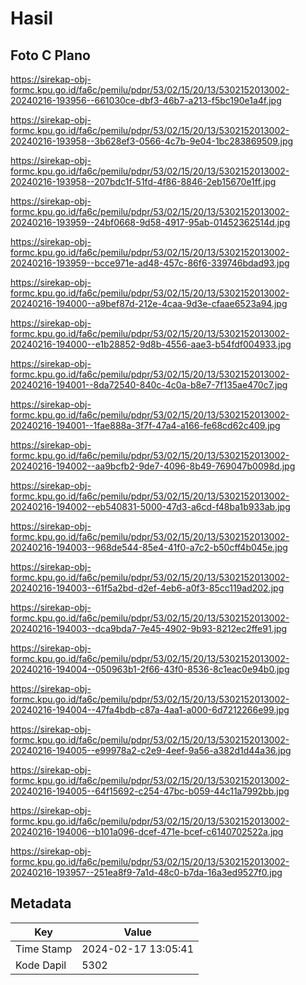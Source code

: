 # Hasil

## Foto C Plano

https://sirekap-obj-formc.kpu.go.id/fa6c/pemilu/pdpr/53/02/15/20/13/5302152013002-20240216-193956--661030ce-dbf3-46b7-a213-f5bc190e1a4f.jpg

https://sirekap-obj-formc.kpu.go.id/fa6c/pemilu/pdpr/53/02/15/20/13/5302152013002-20240216-193958--3b628ef3-0566-4c7b-9e04-1bc283869509.jpg

https://sirekap-obj-formc.kpu.go.id/fa6c/pemilu/pdpr/53/02/15/20/13/5302152013002-20240216-193958--207bdc1f-51fd-4f86-8846-2eb15670e1ff.jpg

https://sirekap-obj-formc.kpu.go.id/fa6c/pemilu/pdpr/53/02/15/20/13/5302152013002-20240216-193959--24bf0668-9d58-4917-95ab-01452362514d.jpg

https://sirekap-obj-formc.kpu.go.id/fa6c/pemilu/pdpr/53/02/15/20/13/5302152013002-20240216-193959--bcce971e-ad48-457c-86f6-339746bdad93.jpg

https://sirekap-obj-formc.kpu.go.id/fa6c/pemilu/pdpr/53/02/15/20/13/5302152013002-20240216-194000--a9bef87d-212e-4caa-9d3e-cfaae6523a94.jpg

https://sirekap-obj-formc.kpu.go.id/fa6c/pemilu/pdpr/53/02/15/20/13/5302152013002-20240216-194000--e1b28852-9d8b-4556-aae3-b54fdf004933.jpg

https://sirekap-obj-formc.kpu.go.id/fa6c/pemilu/pdpr/53/02/15/20/13/5302152013002-20240216-194001--8da72540-840c-4c0a-b8e7-7f135ae470c7.jpg

https://sirekap-obj-formc.kpu.go.id/fa6c/pemilu/pdpr/53/02/15/20/13/5302152013002-20240216-194001--1fae888a-3f7f-47a4-a166-fe68cd62c409.jpg

https://sirekap-obj-formc.kpu.go.id/fa6c/pemilu/pdpr/53/02/15/20/13/5302152013002-20240216-194002--aa9bcfb2-9de7-4096-8b49-769047b0098d.jpg

https://sirekap-obj-formc.kpu.go.id/fa6c/pemilu/pdpr/53/02/15/20/13/5302152013002-20240216-194002--eb540831-5000-47d3-a6cd-f48ba1b933ab.jpg

https://sirekap-obj-formc.kpu.go.id/fa6c/pemilu/pdpr/53/02/15/20/13/5302152013002-20240216-194003--968de544-85e4-41f0-a7c2-b50cff4b045e.jpg

https://sirekap-obj-formc.kpu.go.id/fa6c/pemilu/pdpr/53/02/15/20/13/5302152013002-20240216-194003--61f5a2bd-d2ef-4eb6-a0f3-85cc119ad202.jpg

https://sirekap-obj-formc.kpu.go.id/fa6c/pemilu/pdpr/53/02/15/20/13/5302152013002-20240216-194003--dca9bda7-7e45-4902-9b93-8212ec2ffe91.jpg

https://sirekap-obj-formc.kpu.go.id/fa6c/pemilu/pdpr/53/02/15/20/13/5302152013002-20240216-194004--050963b1-2f66-43f0-8536-8c1eac0e94b0.jpg

https://sirekap-obj-formc.kpu.go.id/fa6c/pemilu/pdpr/53/02/15/20/13/5302152013002-20240216-194004--47fa4bdb-c87a-4aa1-a000-6d7212266e99.jpg

https://sirekap-obj-formc.kpu.go.id/fa6c/pemilu/pdpr/53/02/15/20/13/5302152013002-20240216-194005--e99978a2-c2e9-4eef-9a56-a382d1d44a36.jpg

https://sirekap-obj-formc.kpu.go.id/fa6c/pemilu/pdpr/53/02/15/20/13/5302152013002-20240216-194005--64f15692-c254-47bc-b059-44c11a7992bb.jpg

https://sirekap-obj-formc.kpu.go.id/fa6c/pemilu/pdpr/53/02/15/20/13/5302152013002-20240216-194006--b101a096-dcef-471e-bcef-c6140702522a.jpg

https://sirekap-obj-formc.kpu.go.id/fa6c/pemilu/pdpr/53/02/15/20/13/5302152013002-20240216-193957--251ea8f9-7a1d-48c0-b7da-16a3ed9527f0.jpg


## Metadata

| Key        | Value               |
| ---------- | ------------------- |
| Time Stamp | 2024-02-17 13:05:41 |
| Kode Dapil | 5302                |




